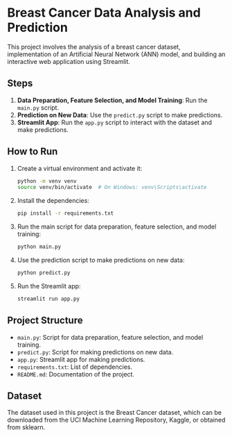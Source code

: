 # Breast Cancer Data Analysis and Prediction

This project involves the analysis of a breast cancer dataset, implementation of an Artificial Neural Network (ANN) model, and building an interactive web application using Streamlit.

## Steps

1. **Data Preparation, Feature Selection, and Model Training**: Run the `main.py` script.
2. **Prediction on New Data**: Use the `predict.py` script to make predictions.
3. **Streamlit App**: Run the `app.py` script to interact with the dataset and make predictions.

## How to Run

1. Create a virtual environment and activate it:
    ```sh
    python -m venv venv
    source venv/bin/activate  # On Windows: venv\Scripts\activate
    ```

2. Install the dependencies:
    ```sh
    pip install -r requirements.txt
    ```

3. Run the main script for data preparation, feature selection, and model training:
    ```sh
    python main.py
    ```

4. Use the prediction script to make predictions on new data:
    ```sh
    python predict.py
    ```

5. Run the Streamlit app:
    ```sh
    streamlit run app.py
    ```

## Project Structure

- `main.py`: Script for data preparation, feature selection, and model training.
- `predict.py`: Script for making predictions on new data.
- `app.py`: Streamlit app for making predictions.
- `requirements.txt`: List of dependencies.
- `README.md`: Documentation of the project.

## Dataset

The dataset used in this project is the Breast Cancer dataset, which can be downloaded from the UCI Machine Learning Repository, Kaggle, or obtained from sklearn.
